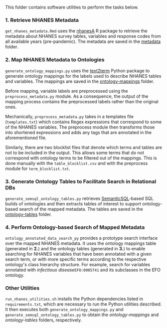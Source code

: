 This folder contains software utilities to perform the tasks below.

### 1. Retrieve NHANES Metadata
`get_nhanes_metadata.Rmd` uses the [nhanesA](https://github.com/cjendres1/nhanes) R package to retrieve the metadata about NHANES survey tables, variables and response codes from all available years (pre-pandemic). The metadata are saved in the [metadata](https://github.com/ccb-hms/NHANES-metadata/tree/master/metadata) folder. 

### 2. Map NHANES Metadata to Ontologies
`generate_ontology_mappings.py` uses the [text2term](https://github.com/ccb-hms/ontology-mapper) Python package to generate ontology mappings for the labels used to describe NHANES tables and variables. The mappings are saved in the [ontology-mappings](https://github.com/ccb-hms/NHANES-metadata/tree/master/ontology-mappings) folder. 

Before mapping, variable labels are preprocessed using the `preprocess_metadata.py` module. As a consequence, the output of the mapping process contains the preprocessed labels rather than the original ones. 

Mechanically, `preprocess_metadata.py` takes in a templates file (`templates.txt`) which contains Regex expressions that correspond to some of the NHANES variables. The preprocess module then transforms those into shortened expressions and adds any tags that are annotated in the aforementioned file. 

Similarly, there are two blocklist files that denote which terms and tables are not to be included in the output. This allows some terms that do not correspond with ontology terms to be filtered out of the mappings. This is done manually with the `table_blocklist.csv` and with the preprocess module for `term_blocklist.txt`.

### 3. Generate Ontology Tables to Facilitate Search in Relational DBs
`generate_semsql_ontology_tables.py` retrieves [SemanticSQL](https://github.com/INCATools/semantic-sql)-based SQL builds of ontologies and then extracts tables of interest to support ontology-based search of the mapped metadata. The tables are saved in the [ontology-tables](https://github.com/ccb-hms/NHANES-metadata/tree/master/ontology-tables) folder.

### 4. Perform Ontology-based Search of Mapped Metadata
`ontology_annotated_data_search_py` provides a prototype search interface over the mapped NHANES metadata. It uses the ontology mappings table (generated in **2.**) and the ontology tables (generated in **3.**) to enable searching for NHANES variables that have been annotated with a given search term, or with more specific terms according to the respective ontology's class hierarchy structure. For example, search for variables annotated with _infectious disease_`EFO:0005741` and its subclasses in the EFO ontology. 

### Other Utilities
`run_nhanes_utilities.sh` installs the Python dependencies listed in `requirements.txt`, which are necessary to run the Python utilities described. It then executes both `generate_ontology_mappings.py` and `generate_semsql_ontology_tables.py` to obtain the _ontology-mappings_ and _ontology-tables_ folders, respectively.